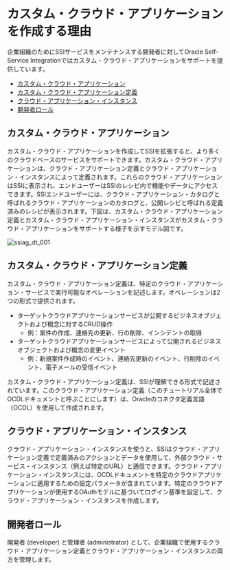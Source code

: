 # カスタム・クラウド・アプリケーションを作成する理由

企業組織のためにSSIサービスをメンテナンスする開発者に対してOracle Self-Service Integrationではカスタム・クラウド・アプリケーションをサポートを提供しています。

- [カスタム・クラウド・アプリケーション](#カスタムクラウドアプリケーション)
- [カスタム・クラウド・アプリケーション定義](#カスタムクラウドアプリケーション定義)
- [クラウド・アプリケーション・インスタンス](#クラウドアプリケーションインスタンス)
- [開発者ロール](#開発者ロール)

## カスタム・クラウド・アプリケーション

カスタム・クラウド・アプリケーションを作成してSSIを拡張すると、より多くのクラウドベースのサービスをサポートできます。カスタム・クラウド・アプリケーションは、クラウド・アプリケーション定義とクラウド・アプリケーション・インスタンスによって定義されます。これらのクラウド・アプリケーションはSSIに表示され、エンドユーザーはSSIのレシピ内で機能やデータにアクセスできます。SSIエンドユーザーには、クラウド・アプリケーション・カタログと呼ばれるクラウド・アプリケーションのカタログと、公開レシピと呼ばれる定義済みのレシピが表示されます。下図は、カスタム・クラウド・アプリケーション定義とカスタム・クラウド・アプリケーション・インスタンスがカスタム・クラウド・アプリケーションをサポートする様子を示すモデル図です。

![ssiag_dt_001](https://docs.oracle.com/en/cloud/paas/self-service-integration-cloud/ssiag/img/ssiag_dt_001.png)

## カスタム・クラウド・アプリケーション定義

カスタム・クラウド・アプリケーション定義は、特定のクラウド・アプリケーション・サービスで実行可能なオペレーションを記述します。オペレーションは2つの形式で提供されます。

- ターゲットクラウドアプリケーションサービスが公開するビジネスオブジェクトおよび概念に対するCRUD操作
  - 例：案件の作成、連絡先の更新、行の削除、インシデントの取得
- ターゲットクラウドアプリケーションサービスによって公開されるビジネスオブジェクトおよび概念の変更イベント
  - 例：新規案件作成時のイベント、連絡先更新のイベント、行削除のイベント、電子メールの受信イベント

カスタム・クラウド・アプリケーション定義は、SSIが理解できる形式で記述されています。このクラウド・アプリケーション定義（このチュートリアル全体でOCDLドキュメントと呼ぶことにします）は、Oracleのコネクタ定義言語（OCDL）を使用して作成されます。

## クラウド・アプリケーション・インスタンス

クラウド・アプリケーション・インスタンスを使うと、SSIはクラウド・アプリケーション定義で定義済みのアクションとデータを使用して、外部クラウド・サービス・インスタンス（例えば特定のURL）と通信できます。クラウド・アプリケーション・インスタンスには、OCDLドキュメントを特定のクラウドアプリケーションに適用するための設定パラメータが含まれています。特定のクラウドアプリケーションが使用するOAuthモデルに基づいてログイン基準を設定して、クラウド・アプリケーション・インスタンスを作成します。

## 開発者ロール

開発者 (developer) と管理者 (administrator) として、企業組織で使用するクラウド・アプリケーション定義とクラウド・アプリケーション・インスタンスの両方を管理します。
